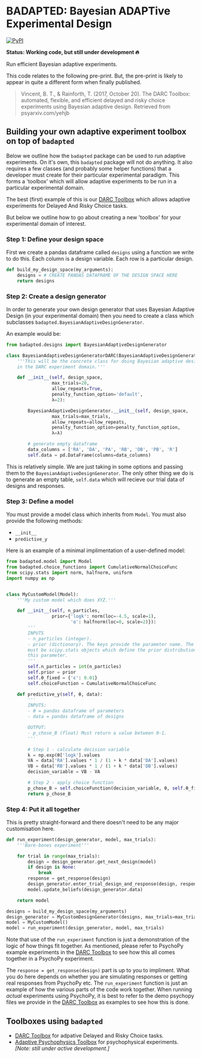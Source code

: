 # BADAPTED: Bayesian ADAPTive Experimental Design

[![PyPI](https://img.shields.io/pypi/v/badapted.svg?color=green)](https://pypi.org/project/badapted/)

**Status: Working code, but still under development 🔥**

Run efficient Bayesian adaptive experiments.

This code relates to the following pre-print. But, the pre-print is likely to appear in quite a different form when finally published.
> Vincent, B. T., & Rainforth, T. (2017, October 20). The DARC Toolbox: automated, flexible, and efficient delayed and risky choice experiments using Bayesian adaptive design. Retrieved from psyarxiv.com/yehjb


## Building your own adaptive experiment toolbox on top of `badapted`

Below we outline how the `badapted` package can be used to run adaptive experiments. On it's own, this `badapted` package will not do anything. It also requires a few classes (and probably some helper functions) that a developer must create for their particular experimental paradigm. This forms a 'toolbox' which will allow adaptive experiments to be run in a particular experimental domain.

The best (first) example of this is our [DARC Toolbox](https://github.com/drbenvincent/darc_toolbox) which allows adaptive experiments for Delayed And Risky Choice tasks.

But below we outline how to go about creating a new 'toolbox' for your experimental domain of interest.


### Step 1: Define your design space

First we create a pandas dataframe called `designs` using a function we write to do this. Each column is a design variable. Each row is a particular design.

```python
def build_my_design_space(my_arguments):
    designs = # CREATE PANDAS DATAFRAME OF THE DESIGN SPACE HERE
    return designs
```

### Step 2: Create a design generator

In order to generate your own design generator that uses Bayesian Adaptive Design (in your experimental domain) then you need to create a class which subclasses `badapted.BayesianAdaptiveDesignGenerator`.

An example would be:

```python
from badapted.designs import BayesianAdaptiveDesignGenerator

class BayesianAdaptiveDesignGeneratorDARC(BayesianAdaptiveDesignGenerator):
    '''This will be the concrete class for doing Bayesian adaptive design
    in the DARC experiment domain.'''

    def __init__(self, design_space,
                 max_trials=20,
                 allow_repeats=True,
                 penalty_function_option='default',
                 λ=2):

        BayesianAdaptiveDesignGenerator.__init__(self, design_space,
                 max_trials=max_trials,
                 allow_repeats=allow_repeats,
                 penalty_function_option=penalty_function_option,
                 λ=λ)

        # generate empty dataframe
        data_columns = ['RA', 'DA', 'PA', 'RB', 'DB', 'PB', 'R']
        self.data = pd.DataFrame(columns=data_columns)
```

This is relatively simple. We are just taking in some options and passing them to the `BayesianAdaptiveDesignGenerator`. The only other thing we do is to generate an empty table, `self.data` which will recieve our trial data of designs and responses.


### Step 3: Define a model

You must provide a model class which inherits from `Model`. You must also provide the following methods:

- `__init__`
- `predictive_y`

Here is an example of a minimal implimentation of a user-defined model:

```python
from badapted.model import Model
from badapted.choice_functions import CumulativeNormalChoiceFunc
from scipy.stats import norm, halfnorm, uniform
import numpy as np


class MyCustomModel(Model):
    '''My custom model which does XYZ.'''

    def __init__(self, n_particles,
                 prior={'logk': norm(loc=-4.5, scale=1),
                        'α': halfnorm(loc=0, scale=2)}):
        '''
        INPUTS
        - n_particles (integer).
        - prior (dictionary). The keys provide the parameter name. The values
        must be scipy.stats objects which define the prior distribution for
        this parameter.
        '''
        self.n_particles = int(n_particles)
        self.prior = prior
        self.θ_fixed = {'ϵ': 0.01}
        self.choiceFunction = CumulativeNormalChoiceFunc

    def predictive_y(self, θ, data):
        '''
        INPUTS:
        - θ = pandas dataframe of parameters
        - data = pandas dataframe of designs

        OUTPUT:
        - p_chose_B (float) Must return a value between 0-1.
        '''

        # Step 1 - calculate decision variable
        k = np.exp(θ['logk'].values
        VA = data['RA'].values * 1 / (1 + k * data['DA'].values)
        VB = data['RB'].values * 1 / (1 + k * data['DB'].values)
        decision_variable = VB - VA

        # Step 2 - apply choice function
        p_chose_B = self.choiceFunction(decision_variable, θ, self.θ_fixed)
        return p_chose_B
```

### Step 4: Put it all together

This is pretty straight-forward and there doesn't need to be any major customisation here.

```python
def run_experiment(design_generator, model, max_trials):
    '''Bare-bones experiment'''

    for trial in range(max_trials):
        design = design_generator.get_next_design(model)
        if design is None:
            break
        response = get_response(design)
        design_generator.enter_trial_design_and_response(design, response)
        model.update_beliefs(design_generator.data)

    return model

designs = build_my_design_space(my_arguments)
design_generator = MyCustomDesignGenerator(designs, max_trials=max_trials)
model = MyCustomModel()
model = run_experiment(design_generator, model, max_trials)
```

Note that use of the `run_experiment` function is just a demonstration of the logic of how things fit together. As mentioned, please refer to PsychoPy example experiments in the [DARC Toolbox](https://github.com/drbenvincent/darc_toolbox) to see how this all comes together in a PsychoPy experiment.

The `response = get_response(design)` part is up to you to impliment. What you do here depends on whether you are simulating responses or getting real responses from PsychoPy etc. The `run_experiment` function is just an example of how the various parts of the code work together. When running _actual_ experiments using PsychoPy, it is best to refer to the demo psychopy files we provide in the [DARC Toolbox](https://github.com/drbenvincent/darc_toolbox) as examples to see how this is done.


## Toolboxes using `badapted`
- [DARC Toolbox](https://github.com/drbenvincent/darc_toolbox) for adpative Delayed and Risky Choice tasks.
- [Adaptive Psychophysics Toolbox](https://github.com/drbenvincent/adaptive_psychophysics_toolbox) for psychophysical experiments. _[Note: still under active development.]_
